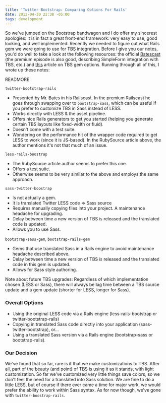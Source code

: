 ```yaml
---
title: 'Twitter Bootstrap: Comparing Options For Rails'
date: 2012-04-30 22:38 -05:00
tags: development
---
```


So we've jumped on the Bootstrap bandwagon and I do offer my sincerest apologies: it is in fact a great front-end framework: very easy to use, good looking, and well implemented. Recently we needed to figure out what Rails gem we were going to use for TBS integration. Before I give you our notes, you'd do well to take a look at the following resources: the official [Batescast](http://railscasts.com/episodes/328-twitter-bootstrap-basics) (the premium episode is also good, describing SimpleForm integration with TBS, etc.) and [this](http://rubysource.com/twitter-bootstrap-less-and-sass-understanding-your-options-for-rails-3-1/) article on TBS gem options. Running through all of this, I wrote up these notes:

READMORE

`twitter-bootstrap-rails`

- Presented by Mr. Bates in his Railscast. In the premium Railscast he goes through swapping over to `bootstrap-sass`, which can be useful if you prefer to customize TBS in Sass instead of LESS.
- Works directly with LESS & the asset pipeline.
- Offers nice Rails generators to get you started (helping you generate certain TBS layouts like fixed-width or fluid).
- Doesn't come with a test suite.
- Wondering on the performance hit of the wrapper code required to get LESS to work (since it is JS-based). In the RubySource article above, the author mentions it's not that much of an issue.

`less-rails-boostrap`

- The RubySource article author seems to prefer this one.
- Offers a test suite.
- Otherwise seems to be very similar to the above and employs the same approach.

`sass-twitter-boostrap`

- Is not actually a gem.
- It is translated Twitter LESS code => Sass source
- Requires manually copying files into your project. A maintenance headache for upgrading.
- Delay between time a new version of TBS is released and the translated code is updated.
- Allows you to use Sass.

`bootstrap-sass-gem`, `bootstrap-rails-gem`

- Gems that use translated Sass in a Rails engine to avoid maintenance headache described above.
- Delay between time a new version of TBS is released and the translated code in this gem is updated.
- Allows for Sass style authoring.

Note about future TBS upgrades: Regardless of which implementation chosen (LESS or Sass), there will always be lag time between a TBS source update and a gem update (shorter for LESS, longer for Sass).

### Overall Options

- Using the original LESS code via a Rails engine (less-rails-bootstrap or twitter-bootstrap-rails)
- Copying in translated Sass code directly into your application (sass-twitter-bootstrap), or...
- Using a translated Sass version via a Rails engine (bootstrap-sass or bootstrap-rails).

### Our Decision

We've found that so far, rare is it that we make customizations to TBS. After all, part of the beauty (and point) of TBS is using it as it stands, with light customization. So far we've customized very little things save colors, so we don't feel the need for a translated into Sass solution. We are fine to do a little LESS, but of course if there ever came a time for major work, we would prefer the ability to work within Sass syntax. As for now though, we've gone with `twitter-boostrap-rails`.
